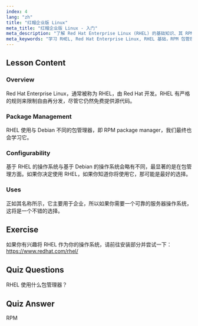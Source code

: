 ```yaml
---
index: 4
lang: "zh"
title: "红帽企业版 Linux"
meta_title: "红帽企业版 Linux - 入门"
meta_description: "了解 Red Hat Enterprise Linux (RHEL) 的基础知识、其 RPM 包管理器以及企业用途。理解 RHEL 的核心区别和优势。"
meta_keywords: "学习 RHEL, Red Hat Enterprise Linux, RHEL 基础，RPM 包管理器，Linux 服务器操作系统，RHEL 初学者，RHEL 指南"
---
```


## Lesson Content

### Overview

Red Hat Enterprise Linux，通常被称为 RHEL，由 Red Hat 开发。RHEL 有严格的规则来限制自由再分发，尽管它仍然免费提供源代码。

### Package Management

RHEL 使用与 Debian 不同的包管理器，即 RPM package manager，我们最终也会学习它。

### Configurability

基于 RHEL 的操作系统与基于 Debian 的操作系统会略有不同，最显著的是在包管理方面。如果你决定使用 RHEL，如果你知道你将使用它，那可能是最好的选择。

### Uses

正如其名称所示，它主要用于企业，所以如果你需要一个可靠的服务器操作系统，这将是一个不错的选择。

## Exercise

如果你有兴趣将 RHEL 作为你的操作系统，请前往安装部分并尝试一下：<https://www.redhat.com/rhel/>

## Quiz Questions

RHEL 使用什么包管理器？

## Quiz Answer

RPM
